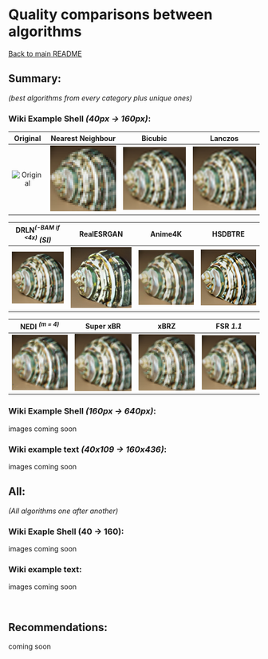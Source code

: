 # Quality comparisons between algorithms

[Back to main README](../../README.md)

## Summary:

*(best algorithms from every category plus unique ones)*

### Wiki Example Shell *(40px -> 160px)*:

|                                                      Original                                                      |                                     Nearest Neighbour                                      |                                    Bicubic                                     |                                      Lanczos                                      |
|:------------------------------------------------------------------------------------------------------------------:|:------------------------------------------------------------------------------------------:|:------------------------------------------------------------------------------:|:---------------------------------------------------------------------------------:|
| ![Original](https://upload.wikimedia.org/wikipedia/commons/a/a6/160_by_160_thumbnail_of_%27Green_Sea_Shell%27.png) | ![Nearest Neighbour](../example_images/output/CV2_INTER_NEAREST_example_shell_40px_4x.png) | ![Bicubic](../example_images/output/CV2_INTER_CUBIC_example_shell_40px_4x.png) | ![Lanczos](../example_images/output/CV2_INTER_LANCZOS4_example_shell_40px_4x.png) |


|                DRLN<sup>*(-BAM if <4x)*</sup> *(SI)*                |                                  RealESRGAN                                  |                                Anime4K                                 |                                HSDBTRE                                 |
|:-------------------------------------------------------------------:|:----------------------------------------------------------------------------:|:----------------------------------------------------------------------:|:----------------------------------------------------------------------:|
| ![DRLN](../example_images/output/SI_drln_example_shell_40px_4x.png) | ![RealESRGAN](../example_images/output/RealESRGAN_example_shell_40px_4x.png) | ![Anime4K](../example_images/output/Anime4K_example_shell_40px_4x.png) | ![HSDBTRE](../example_images/output/HSDBTRE_example_shell_40px_4x.png) |


|                    NEDI <sup>*(m = 4)*</sup>                     |                                 Super xBR                                  |                               xBRZ                               |                          FSR *1.1*                          |
|:----------------------------------------------------------------:|:--------------------------------------------------------------------------:|:----------------------------------------------------------------:|:-----------------------------------------------------------:|
| ![NEDI](../example_images/output/NEDI_example_shell_40px_4x.png) | ![Super xBR](../example_images/output/Super_xBR_example_shell_40px_4x.png) | ![xBRZ](../example_images/output/xBRZ_example_shell_40px_4x.png) | ![FSR](../example_images/output/example_shell_40px_FSR.png) |

### Wiki Example Shell *(160px -> 640px)*:

images coming soon

### Wiki example text *(40x109 -> 160x436)*:

images coming soon

## All:
*(All algorithms one after another)*

### Wiki Exaple Shell (40 -> 160):

images coming soon

### Wiki example text:

images coming soon

<br>

## Recommendations:

coming soon